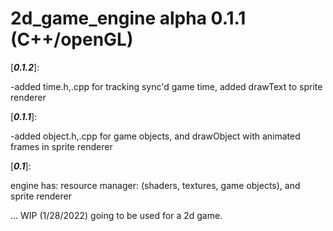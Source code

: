 # 2d_game_engine alpha 0.1.1 (C++/openGL)

[___0.1.2___]:

  -added time.h,.cpp for tracking sync'd game time, added drawText to sprite renderer

[___0.1.1___]:

  -added object.h,.cpp for game objects, and drawObject with animated frames in sprite renderer

[___0.1___]:

engine has:
  resource manager: (shaders, textures, game objects),
  and sprite renderer

... WIP (1/28/2022) going to be used for a 2d game.
